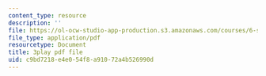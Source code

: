 ```yaml
---
content_type: resource
description: ''
file: https://ol-ocw-studio-app-production.s3.amazonaws.com/courses/6-s897-machine-learning-for-healthcare-spring-2019/c9bd7218e4e054f8a91072a4b526990d_wDLzLN1tArA.pdf
file_type: application/pdf
resourcetype: Document
title: 3play pdf file
uid: c9bd7218-e4e0-54f8-a910-72a4b526990d
---
```

